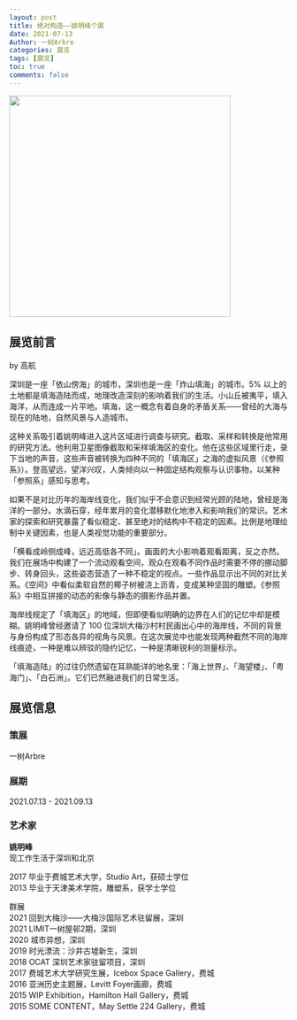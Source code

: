 ```yaml
---
layout: post
title: 绝对构造——姚明峰个展
date: 2021-07-13
Author: 一树Arbre
categories: 展览
tags: [展览]
toc: true
comments: false
--- 
```


<img src="https://s2.loli.net/2022/09/02/xXiSIglZNtKQhcq.jpg" width="400px" />


## 展览前言

by 高航

深圳是一座「依山傍海」的城市，深圳也是一座「炸山填海」的城市。5% 以上的土地都是填海造陆而成，地理改造深刻的影响着我们的生活。小山丘被夷平，填入海洋，从而连成一片平地。填海，这一概念有着自身的矛盾关系——曾经的大海与现在的陆地，自然风景与人造城市。

这种关系吸引着姚明峰进入这片区域进行调查与研究。截取、采样和转换是他常用的研究方法。他利用卫星图像截取和采样填海区的变化。他在这些区域里行走，录下当地的声音，这些声音被转换为四种不同的「填海区」之海的虚拟风景（《参照系》）。登高望远，望洋兴叹，人类倾向以一种固定结构观察与认识事物，以某种「参照系」感知与思考。

如果不是对比历年的海岸线变化，我们似乎不会意识到经常光顾的陆地，曾经是海洋的一部分。水滴石穿，经年累月的变化潜移默化地渗入和影响我们的常识。艺术家的探索和研究暴露了看似稳定、甚至绝对的结构中不稳定的因素。比例是地理绘制中关键因素，也是人类视觉功能的重要部分。

「横看成岭侧成峰，远近高低各不同」。画面的大小影响着观看距离，反之亦然。我们在展场中构建了一个流动观看空间，观众在观看不同作品时需要不停的挪动脚步、转身回头，这些姿态营造了一种不稳定的视点。一些作品显示出不同的对比关系。《空间》中看似柔软自然的椰子树被浇上沥青，变成某种坚固的雕塑。《参照系》中相互拼接的动态的影像与静态的摄影作品并置。

海岸线规定了「填海区」的地域，但即便看似明确的边界在人们的记忆中却是模糊。姚明峰曾经邀请了 100 位深圳大梅沙村村民画出心中的海岸线，不同的背景与身份构成了形态各异的视角与风景。在这次展览中也能发现两种截然不同的海岸线痕迹，一种是难以辨驳的隐约记忆，一种是清晰锐利的测量标示。

「填海造陆」的过往仍然遗留在耳熟能详的地名里：「海上世界」、「海望楼」、「粤海门」、「白石洲」。它们已然融进我们的日常生活。

## 展览信息

### 策展

一树Arbre

### 展期

2021.07.13 - 2021.09.13

### 艺术家

**姚明峰**  
现工作生活于深圳和北京
 
2017    毕业于费城艺术大学，Studio Art，获硕士学位   
2013    毕业于天津美术学院，雕塑系，获学士学位  
 
群展  
2021 回到大梅沙——大梅沙国际艺术驻留展，深圳  
2021 LIMIT一树屋邨2期，深圳  
2020 城市异想，深圳  
2019 时光漂流：沙井古墟新生，深圳  
2018 OCAT 深圳艺术家驻留项目，深圳  
2017 费城艺术大学研究生展，Icebox Space Gallery，费城  
2016 亚洲历史主题展，Levitt Foyer画廊，费城  
2015 WIP Exhibition，Hamilton Hall Gallery，费城  
2015 SOME CONTENT，May Settle 224 Gallery，费城
